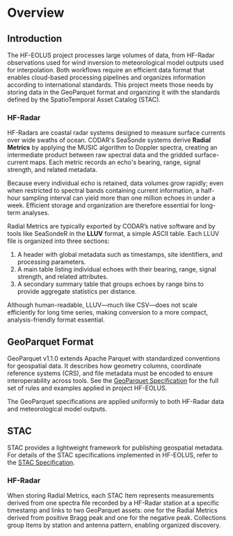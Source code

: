 # Overview

## Introduction

The HF-EOLUS project processes large volumes of data, from HF-Radar observations used for wind inversion to meteorological model outputs used for interpolation. Both workflows require an efficient data format that enables cloud-based processing pipelines and organizes information according to international standards. This project meets those needs by storing data in the GeoParquet format and organizing it with the standards defined by the SpatioTemporal Asset Catalog (STAC).

### HF-Radar

HF-Radars are coastal radar systems designed to measure surface currents over wide swaths of ocean. CODAR's SeaSonde systems derive **Radial Metrics** by applying the MUSIC algorithm to Doppler spectra, creating an intermediate product between raw spectral data and the gridded surface-current maps. Each metric records an echo's bearing, range, signal strength, and related metadata.

Because every individual echo is retained, data volumes grow rapidly; even when restricted to spectral bands containing current information, a half-hour sampling interval can yield more than one million echoes in under a week. Efficient storage and organization are therefore essential for long-term analyses.

Radial Metrics are typically exported by CODAR’s native software and by tools like SeaSondeR in the **LLUV** format, a simple ASCII table. Each LLUV file is organized into three sections:

1. A header with global metadata such as timestamps, site identifiers, and processing parameters.
2. A main table listing individual echoes with their bearing, range, signal strength, and related attributes.
3. A secondary summary table that groups echoes by range bins to provide aggregate statistics per distance.

Although human-readable, LLUV—much like CSV—does not scale efficiently for long time series, making conversion to a more compact, analysis-friendly format essential.

## GeoParquet Format

GeoParquet v1.1.0 extends Apache Parquet with standardized conventions for geospatial data. It describes how geometry columns, coordinate reference systems (CRS), and file metadata must be encoded to ensure interoperability across tools. See the [GeoParquet Specification](geoparquet_specs.md) for the full set of rules and examples applied in project HF-EOLUS.

The GeoParquet specifications are applied uniformly to both HF-Radar data and meteorological model outputs.

## STAC

STAC provides a lightweight framework for publishing geospatial metadata. For details of the STAC specifications implemented in HF-EOLUS, refer to the [STAC Specification](stac_specs.md). 

### HF-Radar

When storing Radial Metrics, each STAC Item represents measurements derived from one spectra file recorded by a HF-Radar station at a specific timestamp and links to two GeoParquet assets: one for the Radial Metrics derived from positive Bragg peak and one for the negative peak. Collections group Items by station and antenna pattern, enabling organized discovery. 
